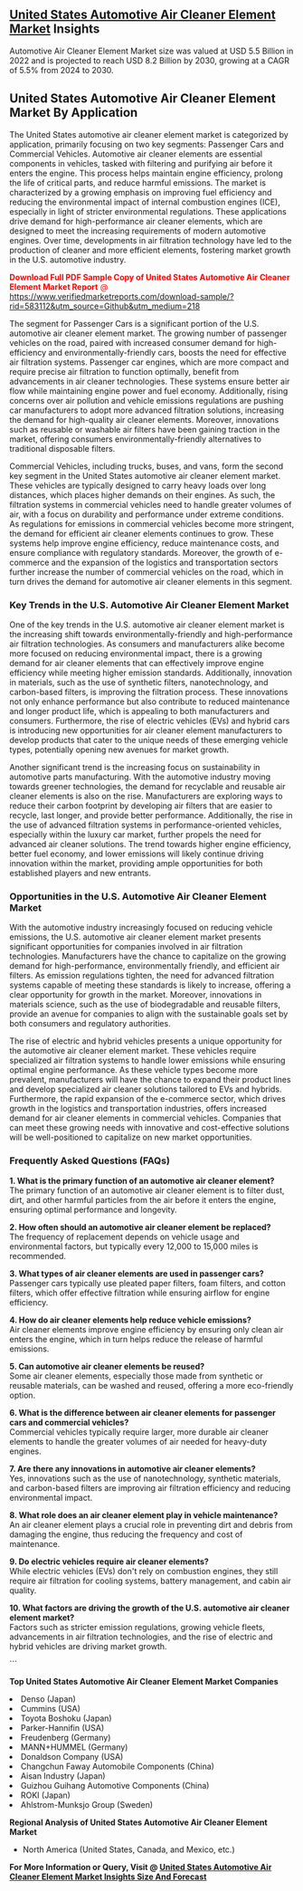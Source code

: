 <h2><a href="https://www.verifiedmarketreports.com/download-sample/?rid=583112&amp;utm_source=Github&amp;utm_medium=218" target="_blank">United States Automotive Air Cleaner Element Market</a> Insights</h2><p>Automotive Air Cleaner Element Market size was valued at USD 5.5 Billion in 2022 and is projected to reach USD 8.2 Billion by 2030, growing at a CAGR of 5.5% from 2024 to 2030.</p><p> <h2>United States Automotive Air Cleaner Element Market By Application</h2> <p>The United States automotive air cleaner element market is categorized by application, primarily focusing on two key segments: Passenger Cars and Commercial Vehicles. Automotive air cleaner elements are essential components in vehicles, tasked with filtering and purifying air before it enters the engine. This process helps maintain engine efficiency, prolong the life of critical parts, and reduce harmful emissions. The market is characterized by a growing emphasis on improving fuel efficiency and reducing the environmental impact of internal combustion engines (ICE), especially in light of stricter environmental regulations. These applications drive demand for high-performance air cleaner elements, which are designed to meet the increasing requirements of modern automotive engines. Over time, developments in air filtration technology have led to the production of cleaner and more efficient elements, fostering market growth in the U.S. automotive industry. <p><span class=""><span style="color: #ff0000;"><strong>Download Full PDF Sample Copy of United States Automotive Air Cleaner Element Market Report</strong> @ </span><a href="https://www.verifiedmarketreports.com/download-sample/?rid=583112&amp;utm_source=Github&amp;utm_medium=218" target="_blank">https://www.verifiedmarketreports.com/download-sample/?rid=583112&amp;utm_source=Github&amp;utm_medium=218</a></span></p> <p>The segment for Passenger Cars is a significant portion of the U.S. automotive air cleaner element market. The growing number of passenger vehicles on the road, paired with increased consumer demand for high-efficiency and environmentally-friendly cars, boosts the need for effective air filtration systems. Passenger car engines, which are more compact and require precise air filtration to function optimally, benefit from advancements in air cleaner technologies. These systems ensure better air flow while maintaining engine power and fuel economy. Additionally, rising concerns over air pollution and vehicle emissions regulations are pushing car manufacturers to adopt more advanced filtration solutions, increasing the demand for high-quality air cleaner elements. Moreover, innovations such as reusable or washable air filters have been gaining traction in the market, offering consumers environmentally-friendly alternatives to traditional disposable filters.</p> <p>Commercial Vehicles, including trucks, buses, and vans, form the second key segment in the United States automotive air cleaner element market. These vehicles are typically designed to carry heavy loads over long distances, which places higher demands on their engines. As such, the filtration systems in commercial vehicles need to handle greater volumes of air, with a focus on durability and performance under extreme conditions. As regulations for emissions in commercial vehicles become more stringent, the demand for efficient air cleaner elements continues to grow. These systems help improve engine efficiency, reduce maintenance costs, and ensure compliance with regulatory standards. Moreover, the growth of e-commerce and the expansion of the logistics and transportation sectors further increase the number of commercial vehicles on the road, which in turn drives the demand for automotive air cleaner elements in this segment.</p> <h3>Key Trends in the U.S. Automotive Air Cleaner Element Market</h3> <p>One of the key trends in the U.S. automotive air cleaner element market is the increasing shift towards environmentally-friendly and high-performance air filtration technologies. As consumers and manufacturers alike become more focused on reducing environmental impact, there is a growing demand for air cleaner elements that can effectively improve engine efficiency while meeting higher emission standards. Additionally, innovation in materials, such as the use of synthetic filters, nanotechnology, and carbon-based filters, is improving the filtration process. These innovations not only enhance performance but also contribute to reduced maintenance and longer product life, which is appealing to both manufacturers and consumers. Furthermore, the rise of electric vehicles (EVs) and hybrid cars is introducing new opportunities for air cleaner element manufacturers to develop products that cater to the unique needs of these emerging vehicle types, potentially opening new avenues for market growth.</p> <p>Another significant trend is the increasing focus on sustainability in automotive parts manufacturing. With the automotive industry moving towards greener technologies, the demand for recyclable and reusable air cleaner elements is also on the rise. Manufacturers are exploring ways to reduce their carbon footprint by developing air filters that are easier to recycle, last longer, and provide better performance. Additionally, the rise in the use of advanced filtration systems in performance-oriented vehicles, especially within the luxury car market, further propels the need for advanced air cleaner solutions. The trend towards higher engine efficiency, better fuel economy, and lower emissions will likely continue driving innovation within the market, providing ample opportunities for both established players and new entrants.</p> <h3>Opportunities in the U.S. Automotive Air Cleaner Element Market</h3> <p>With the automotive industry increasingly focused on reducing vehicle emissions, the U.S. automotive air cleaner element market presents significant opportunities for companies involved in air filtration technologies. Manufacturers have the chance to capitalize on the growing demand for high-performance, environmentally friendly, and efficient air filters. As emission regulations tighten, the need for advanced filtration systems capable of meeting these standards is likely to increase, offering a clear opportunity for growth in the market. Moreover, innovations in materials science, such as the use of biodegradable and reusable filters, provide an avenue for companies to align with the sustainable goals set by both consumers and regulatory authorities.</p> <p>The rise of electric and hybrid vehicles presents a unique opportunity for the automotive air cleaner element market. These vehicles require specialized air filtration systems to handle lower emissions while ensuring optimal engine performance. As these vehicle types become more prevalent, manufacturers will have the chance to expand their product lines and develop specialized air cleaner solutions tailored to EVs and hybrids. Furthermore, the rapid expansion of the e-commerce sector, which drives growth in the logistics and transportation industries, offers increased demand for air cleaner elements in commercial vehicles. Companies that can meet these growing needs with innovative and cost-effective solutions will be well-positioned to capitalize on new market opportunities.</p> <h3>Frequently Asked Questions (FAQs)</h3> <p><strong>1. What is the primary function of an automotive air cleaner element?</strong><br> The primary function of an automotive air cleaner element is to filter dust, dirt, and other harmful particles from the air before it enters the engine, ensuring optimal performance and longevity.</p> <p><strong>2. How often should an automotive air cleaner element be replaced?</strong><br> The frequency of replacement depends on vehicle usage and environmental factors, but typically every 12,000 to 15,000 miles is recommended.</p> <p><strong>3. What types of air cleaner elements are used in passenger cars?</strong><br> Passenger cars typically use pleated paper filters, foam filters, and cotton filters, which offer effective filtration while ensuring airflow for engine efficiency.</p> <p><strong>4. How do air cleaner elements help reduce vehicle emissions?</strong><br> Air cleaner elements improve engine efficiency by ensuring only clean air enters the engine, which in turn helps reduce the release of harmful emissions.</p> <p><strong>5. Can automotive air cleaner elements be reused?</strong><br> Some air cleaner elements, especially those made from synthetic or reusable materials, can be washed and reused, offering a more eco-friendly option.</p> <p><strong>6. What is the difference between air cleaner elements for passenger cars and commercial vehicles?</strong><br> Commercial vehicles typically require larger, more durable air cleaner elements to handle the greater volumes of air needed for heavy-duty engines.</p> <p><strong>7. Are there any innovations in automotive air cleaner elements?</strong><br> Yes, innovations such as the use of nanotechnology, synthetic materials, and carbon-based filters are improving air filtration efficiency and reducing environmental impact.</p> <p><strong>8. What role does an air cleaner element play in vehicle maintenance?</strong><br> An air cleaner element plays a crucial role in preventing dirt and debris from damaging the engine, thus reducing the frequency and cost of maintenance.</p> <p><strong>9. Do electric vehicles require air cleaner elements?</strong><br> While electric vehicles (EVs) don't rely on combustion engines, they still require air filtration for cooling systems, battery management, and cabin air quality.</p> <p><strong>10. What factors are driving the growth of the U.S. automotive air cleaner element market?</strong><br> Factors such as stricter emission regulations, growing vehicle fleets, advancements in air filtration technologies, and the rise of electric and hybrid vehicles are driving market growth.</p> ```</p><p><strong>Top United States Automotive Air Cleaner Element Market Companies</strong></p><div data-test-id=""><p><li>Denso (Japan)</li><li> Cummins (USA)</li><li> Toyota Boshoku (Japan)</li><li> Parker-Hannifin (USA)</li><li> Freudenberg (Germany)</li><li> MANN+HUMMEL (Germany)</li><li> Donaldson Company (USA)</li><li> Changchun Faway Automobile Components (China)</li><li> Aisan Industry (Japan)</li><li> Guizhou Guihang Automotive Components (China)</li><li> ROKI (Japan)</li><li> Ahlstrom-Munksjo Group (Sweden)</li></p><div><strong>Regional Analysis of&nbsp;United States Automotive Air Cleaner Element Market</strong></div><ul><li dir="ltr"><p dir="ltr">North America&nbsp;(United States, Canada, and Mexico, etc.)</p></li></ul><p><strong>For More Information or Query, Visit @&nbsp;</strong><strong><a href="https://www.verifiedmarketreports.com/product/automotive-air-cleaner-element-market/?utm_source=Github&amp;utm_medium=218" target="_blank">United States Automotive Air Cleaner Element Market Insights Size And Forecast</a></strong></p></div>
